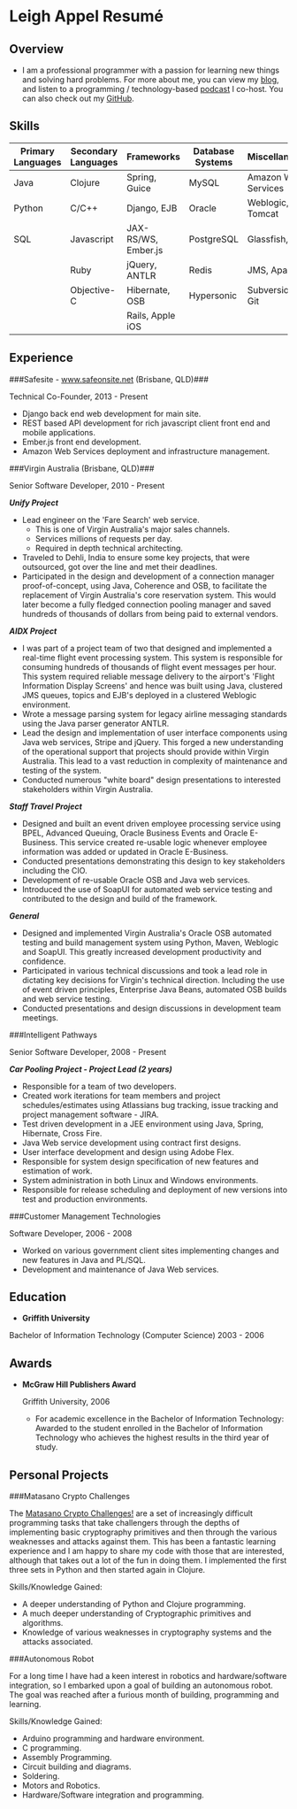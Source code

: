 Leigh Appel Resumé
===============


Overview
---------

* I am a professional programmer with a passion for learning new things and solving hard problems. For more about me, you can view my [blog](http://www.leighappel.com), and listen to a programming / technology-based [podcast](http://www.hackandheckle.com) I co-host. You can also check out my [GitHub](https://github.com/abarax).


Skills
------

|  Primary Languages  | Secondary Languages |  Frameworks      | Database Systems | Miscellaneous |
| ------------------- | ------------------- | -----------      | ---------------- | ------------- |
|   Java              | Clojure             | Spring, Guice    | MySQL            | Amazon Web Services |
|   Python            | C/C++               | Django, EJB      | Oracle           | Weblogic, Tomcat    |
|   SQL               | Javascript          | JAX-RS/WS, Ember.js | PostgreSQL         | Glassfish, VIM     |
|                     | Ruby                | jQuery, ANTLR    | Redis            | JMS, Apache         |
|                     | Objective-C         | Hibernate, OSB   | Hypersonic       | Subversion, Git     |
|                     |                     | Rails, Apple iOS  |                  |                     |


Experience
---------------

###Safesite - www.safeonsite.net (Brisbane, QLD)###

Technical Co-Founder, 2013 - Present

- Django back end web development for main site.
- REST based API development for rich javascript client front end and mobile applications.
- Ember.js front end development.
- Amazon Web Services deployment and infrastructure management.

###Virgin Australia (Brisbane, QLD)###

Senior Software Developer, 2010 - Present

***Unify Project***

- Lead engineer on the 'Fare Search' web service. 
    - This is one of Virgin Australia's major sales channels.
    - Services millions of requests per day.
    - Required in depth technical architecting.
- Traveled to Dehli, India to ensure some key projects, that were outsourced, got over the line and met their deadlines. 
- Participated in the design and development of a connection manager proof-of-concept, using Java, Coherence and OSB, to facilitate the replacement of Virgin Australia's core reservation system. This would later become a fully fledged connection pooling manager and saved hundreds of thousands of dollars from being paid to external vendors.

***AIDX Project***

- I was part of a project team of two that designed and implemented a real-time flight event processing system. This system is responsible for consuming hundreds of thousands of flight event messages per hour. This system required reliable message delivery to the airport's 'Flight Information Display Screens' and hence was built using Java, clustered JMS queues, topics and EJB's deployed in a clustered Weblogic environment. 
- Wrote a message parsing system for legacy airline messaging standards using the Java parser generator ANTLR.
- Lead the design and implementation of user interface components using Java web services, Stripe and jQuery. This forged a new understanding of the operational support that projects should provide within Virgin Australia. This lead to a vast reduction in complexity of maintenance and testing of the system.
- Conducted numerous "white board" design presentations to interested stakeholders within Virgin Australia.

***Staff Travel Project***

- Designed and built an event driven employee processing service using BPEL, Advanced Queuing, Oracle Business Events and Oracle E-Business. This service created re-usable logic whenever employee information was added or updated in Oracle E-Business.
- Conducted presentations demonstrating this design to key stakeholders including the CIO.
- Development of re-usable Oracle OSB and Java web services.
- Introduced the use of SoapUI for automated web service testing and contributed to the design and build of the framework.


***General***

- Designed and implemented Virgin Australia's Oracle OSB automated testing and build management system using Python, Maven, Weblogic and SoapUI. This greatly increased development productivity and confidence.
- Participated in various technical discussions and took a lead role in dictating key decisions for Virgin's technical direction. Including the use of event driven principles, Enterprise Java Beans, automated OSB builds and web service testing.
- Conducted presentations and design discussions in development team meetings.


###Intelligent Pathways

Senior Software Developer, 2008 - Present

***Car Pooling Project - Project Lead (2 years)***

- Responsible for a team of two developers.
- Created work iterations for team members and project schedules/estimates using Atlassians bug tracking, issue tracking and project management software - JIRA.
- Test driven development in a JEE environment using Java, Spring, Hibernate, Cross Fire.
- Java Web service development using contract first designs.
- User interface development and design using Adobe Flex.
- Responsible for system design specification of new features and estimation of work.
- System administration in both Linux and Windows environments.
- Responsible for release scheduling and deployment of new versions into test and production environments.


###Customer Management Technologies

Software Developer, 2006 - 2008

- Worked on various government client sites implementing changes and new features in Java and PL/SQL.
- Development and maintenance of Java Web services.


Education
---------

*   **Griffith University**

   Bachelor of Information Technology (Computer Science) 2003 - 2006


Awards
---------

*   **McGraw Hill Publishers Award**

	Griffith University, 2006

    -	For academic excellence in the Bachelor of Information Technology: Awarded to the student enrolled in the Bachelor of Information Technology who achieves the highest results in the third year of study.


Personal Projects
------------------

###Matasano Crypto Challenges

The [Matasano Crypto Challenges!](http://www.matasano.com/articles/crypto-challenges/) are a set of increasingly difficult programming tasks that take challengers through the depths of implementing basic cryptography primitives and then through the various weaknesses and attacks against them.  This has been a fantastic learning experience and I am happy to share my code with those that are interested, although that takes out a lot of the fun in doing them. I implemented the first three sets in Python and then started again in Clojure.

Skills/Knowledge Gained:

- A deeper understanding of Python and Clojure programming.
- A much deeper understanding of Cryptographic primitives and algorithms.
- Knowledge of various weaknesses in cryptography systems and the attacks associated.


###Autonomous Robot
 
For a long time I have had a keen interest in robotics and hardware/software integration, so I embarked upon a goal of building an autonomous robot.
The goal was reached after a furious month of building, programming and learning.
 
Skills/Knowledge Gained:

- Arduino programming and hardware environment.
- C programming.
- Assembly Programming.
- Circuit building and diagrams.
- Soldering.
- Motors and Robotics.
- Hardware/Software integration and programming.
